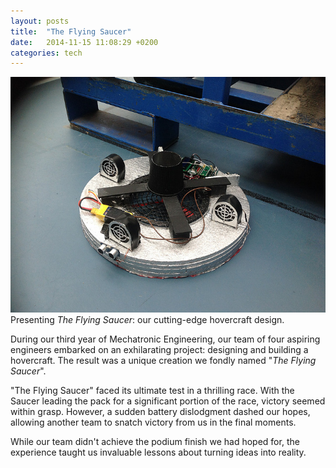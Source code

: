 ```yaml
---
layout: posts
title:  "The Flying Saucer"
date:   2014-11-15 11:08:29 +0200
categories: tech
---
```


![Alt Text](/assets/images/flying-saucer.jpg)
Presenting *The Flying Saucer*: our cutting-edge hovercraft design.

During our third year of Mechatronic Engineering, our team of four aspiring engineers embarked on an exhilarating project: designing and building a hovercraft. The result was a unique creation we fondly named "*The Flying Saucer*".

"The Flying Saucer" faced its ultimate test in a thrilling race. With the Saucer leading the pack for a significant portion of the race, victory seemed within grasp. However, a sudden battery dislodgment dashed our hopes, allowing another team to snatch victory from us in the final moments.

While our team didn't achieve the podium finish we had hoped for, the experience taught us invaluable lessons about turning ideas into reality.